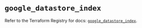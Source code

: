 # `google_datastore_index`

Refer to the Terraform Registry for docs: [`google_datastore_index`](https://registry.terraform.io/providers/hashicorp/google-beta/5.43.0/docs/resources/google_datastore_index).
